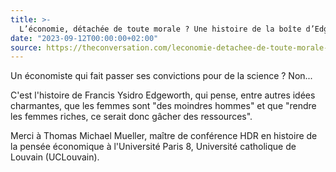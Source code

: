 ```yaml
---
title: >-
  L’économie, détachée de toute morale ? Une histoire de la boîte d’Edgeworth
date: "2023-09-12T00:00:00+02:00"
source: https://theconversation.com/leconomie-detachee-de-toute-morale-une-histoire-de-la-boite-dedgeworth-206331
---
```


Un économiste qui fait passer ses convictions pour de la science ? Non...

C'est l'histoire de Francis Ysidro Edgeworth, qui pense, entre autres idées charmantes, que les femmes sont "des moindres hommes" et que "rendre les femmes riches, ce serait donc gâcher des ressources".

Merci à Thomas Michael Mueller, maître de conférence HDR en histoire de la pensée économique à l'Université Paris 8, Université catholique de Louvain (UCLouvain).
